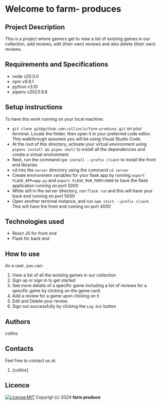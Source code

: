 # Welcome to farm- produces

## Project Description

This is a project where gamers get to view a list of existing games in our collection, add reviews, edit (their own) reviews and also delete (their own) reviews.

## Requirements and Specifications

* node v20.0.0
* npm v9.8.1
* python v3.10
* pipenv v2023.9.8

## Setup instructions

To have this work running on your local machine:

* `git clone git@github.com:collinsln/farm-produces.git` on your terminal. Locate the folder, then open it in your preferred code editor. This walkthrough assumes you will be using Visual Studio Code.
* At the root of this directory, activate your virtual environment using `pipenv install && pipev shell` to install all the dependencies and create a virtual environment.
* Next, run the command `npm install --prefix client` to install the front end libraries
* cd into the `server` directory using the command `cd server`
* Create environment variables for your flask app by running `export FLASK_APP=app.py` and `export FLASK_RUN_PORT=5000` to have the flask application running on port 5000
* While still in the server directory, run `flask run` and this will have your back end running on port 5000
* Open another terminal instance, and run `npm start --prefix client`. This will have the front end running on port 4000

## Technologies used

* React JS for front end
* Flask for back end

## How to use

As a user, you can:

1. View a list of all the existing games in our collection
2. Sign up or sign in to get started
3. See more details of a specific game including a list of reviews for a specific game by clicking on the game card.
4. Add a review for a game upon clicking on it
5. Edit and Delete your review.
6. Sign out successfully by clicking the `Log Out` button

## Authors

collins 

## Contacts

Feel free to contact us at:

1. [collins]

## Licence

[![License:MIT](https://img.shields.io/badge/License-MIT-yellow.svg)](https://opensource.org/licenses/MIT)
Copyrigt (c) 2024 **farm produce**
